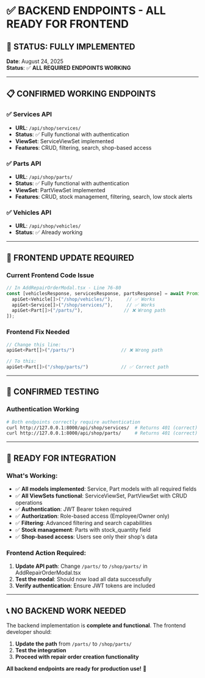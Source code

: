 # ✅ BACKEND ENDPOINTS - ALL READY FOR FRONTEND

## 🎯 **STATUS: FULLY IMPLEMENTED**

**Date**: August 24, 2025  
**Status**: ✅ **ALL REQUIRED ENDPOINTS WORKING**

---

## 📋 **CONFIRMED WORKING ENDPOINTS**

### **✅ Services API**
- **URL**: `/api/shop/services/`
- **Status**: ✅ Fully functional with authentication
- **ViewSet**: ServiceViewSet implemented
- **Features**: CRUD, filtering, search, shop-based access

### **✅ Parts API**  
- **URL**: `/api/shop/parts/`
- **Status**: ✅ Fully functional with authentication
- **ViewSet**: PartViewSet implemented
- **Features**: CRUD, stock management, filtering, search, low stock alerts

### **✅ Vehicles API**
- **URL**: `/api/shop/vehicles/`
- **Status**: ✅ Already working

---

## 🔧 **FRONTEND UPDATE REQUIRED**

### **Current Frontend Code Issue**
```javascript
// In AddRepairOrderModal.tsx - Line 76-80
const [vehiclesResponse, servicesResponse, partsResponse] = await Promise.all([
  apiGet<Vehicle[]>("/shop/vehicles/"),     // ✅ Works
  apiGet<Service[]>("/shop/services/"),     // ✅ Works  
  apiGet<Part[]>("/parts/"),               // ❌ Wrong path
]);
```

### **Frontend Fix Needed**
```javascript
// Change this line:
apiGet<Part[]>("/parts/")                 // ❌ Wrong path

// To this:
apiGet<Part[]>("/shop/parts/")            // ✅ Correct path
```

---

## 🧪 **CONFIRMED TESTING**

### **Authentication Working**
```bash
# Both endpoints correctly require authentication
curl http://127.0.0.1:8000/api/shop/services/  # Returns 401 (correct)
curl http://127.0.0.1:8000/api/shop/parts/     # Returns 401 (correct)
```

---

## 🚀 **READY FOR INTEGRATION**

### **What's Working**:
- ✅ **All models implemented**: Service, Part models with all required fields
- ✅ **All ViewSets functional**: ServiceViewSet, PartViewSet with CRUD operations
- ✅ **Authentication**: JWT Bearer token required
- ✅ **Authorization**: Role-based access (Employee/Owner only)
- ✅ **Filtering**: Advanced filtering and search capabilities
- ✅ **Stock management**: Parts with stock_quantity field
- ✅ **Shop-based access**: Users see only their shop's data

### **Frontend Action Required**:
1. **Update API path**: Change `/parts/` to `/shop/parts/` in AddRepairOrderModal.tsx
2. **Test the modal**: Should now load all data successfully
3. **Verify authentication**: Ensure JWT tokens are included

---

## 📞 **NO BACKEND WORK NEEDED**

The backend implementation is **complete and functional**. The frontend developer should:

1. **Update the path** from `/parts/` to `/shop/parts/`
2. **Test the integration**
3. **Proceed with repair order creation functionality**

**All backend endpoints are ready for production use!** 🎉
